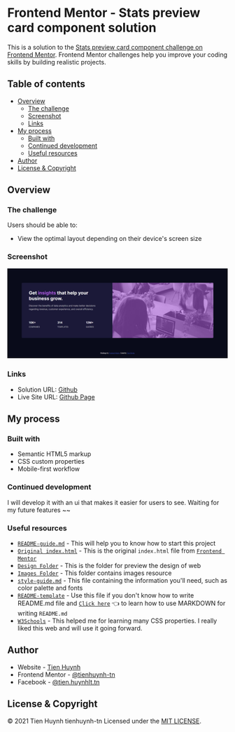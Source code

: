 # Frontend Mentor - Stats preview card component solution

This is a solution to the [Stats preview card component challenge on Frontend Mentor](https://www.frontendmentor.io/challenges/stats-preview-card-component-8JqbgoU62). Frontend Mentor challenges help you improve your coding skills by building realistic projects. 

## Table of contents

- [Overview](#overview)
  - [The challenge](#the-challenge)
  - [Screenshot](#screenshot)
  - [Links](#links)
- [My process](#my-process)
  - [Built with](#built-with)
  - [Continued development](#continued-development)
  - [Useful resources](#useful-resources)
- [Author](#author)
- [License & Copyright](#license)

## Overview

### The challenge

Users should be able to:

- View the optimal layout depending on their device's screen size

### Screenshot

![Desktop](./images/demo/desktop.png)

### Links

- Solution URL: [Github](https://github.com/tienhuynh-tn/frontend-mentor-challenges/tree/master/stats-preview-card-component)
- Live Site URL: [Github Page](https://tienhuynh-tn.github.io/frontend-mentor-challenges/stats-preview-card-component/)

## My process

### Built with

- Semantic HTML5 markup
- CSS custom properties
- Mobile-first workflow

### Continued development

I will develop it with an ui that makes it easier for users to see. Waiting for my future features ~~

### Useful resources

- [`README-guide.md`](./README-guide.md) - This will help you to know how to start this project
- [`Original index.html`](./original-index.html) - This is the original `index.html` file from [`Frontend Mentor`](https://www.frontendmentor.io/challenges/stats-preview-card-component-8JqbgoU62)
- [`Design Folder`](./design) - This is the folder for preview the design of web
- [`Images Folder`](./images) - This folder contains images resource 
- [`style-guide.md`](./style-guide.md) - This file containing the information you'll need, such as color palette and fonts
- [`README-template`](./README-template.md) - Use this file if you don't know how to write README.md file and [`Click here`](https://guides.github.com/features/mastering-markdown/) :point_left: to learn how to use MARKDOWN for writing `README.md`
- [`W3Schools`](https://www.w3schools.com/) - This helped me for learning many CSS properties. I really liked this web and will use it going forward.

## Author

- Website - [Tien Huynh](https://github.com/tienhuynh-tn)
- Frontend Mentor - [@tienhuynh-tn](https://www.frontendmentor.io/profile/tienhuynh-tn)
- Facebook - [@tien.huynhlt.tn](https://www.facebook.com/tien.huynhlethuy.tn/)

<h2 id="license">License & Copyright</h2>

&copy; 2021 Tien Huynh tienhuynh-tn Licensed under the [MIT LICENSE](https://github.com/tienhuynh-tn/frontend-mentor-challenges/blob/master/LICENSE).
